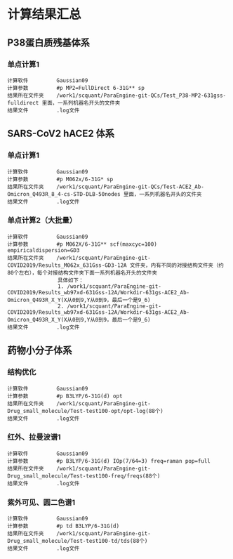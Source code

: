 # 计算结果汇总 

## P38蛋白质残基体系
### 单点计算1
    计算软件         Gaussian09
    计算参数         #p MP2=FullDirect 6-31G** sp
    结果所在文件夹    /work1/scquant/ParaEngine-git-QCs/Test_P38-MP2-631gss-fulldirect 里面，一系列机器名开头的文件夹
    结果文件         .log文件
    
## SARS-CoV2 hACE2 体系 
### 单点计算1 
    计算软件         Gaussian09
    计算参数         #p M062x/6-31G* sp
    结果所在文件夹    /work1/scquant/ParaEngine-git-QCs/Test-ACE2_Ab-Omicron_Q493R_8_4-cs-STD-DLB-50nodes 里面，一系列机器名开头的文件夹
    结果文件         .log文件
### 单点计算2（大批量）
    计算软件         Gaussian09
    计算参数         #p M062X/6-31G** scf(maxcyc=100) empiricaldispersion=GD3
    结果所在文件夹    /work1/scquant/ParaEngine-git-COVID2019/Results_M062x_631Gss-GD3-12A 文件夹，内有不同的对接结构文件夹（约80个左右），每个对接结构文件夹下面一系列机器名开头的文件夹
                    具体如下：
                    1. /work1/scquant/ParaEngine-git-COVID2019/Results_wb97xd-631Gss-12A/Workdir-631gs-ACE2_Ab-Omicron_Q493R_X_Y(X从0到9,Y从0到9，最后一个是9_6)
                    2. /work1/scquant/ParaEngine-git-COVID2019/Results_wb97xd-631Gss-12A/Workdir-631gs-ACE2_Ab-Omicron_Q493R_X_Y(X从0到9,Y从0到9，最后一个是9_6)
    结果文件         .log文件
   
## 药物小分子体系
### 结构优化
    计算软件         Gaussian09
    计算参数         #p B3LYP/6-31G(d) opt
    结果所在文件夹    /work1/scquant/ParaEngine-git-Drug_small_molecule/Test-test100-opt/opt-log(88个)
    结果文件         .log文件       
### 红外、拉曼波谱1
    计算软件         Gaussian09
    计算参数         #p B3LYP/6-31G(d) IOp(7/64=3) freq=raman pop=full
    结果所在文件夹    /work1/scquant/ParaEngine-git-Drug_small_molecule/Test-test100-freq/freqs(88个)
    结果文件         .log文件        
### 紫外可见、圆二色谱1
    计算软件         Gaussian09
    计算参数         #p td B3LYP/6-31G(d)
    结果所在文件夹    /work1/scquant/ParaEngine-git-Drug_small_molecule/Test-test100-td/tds(88个)
    结果文件         .log文件  
    
